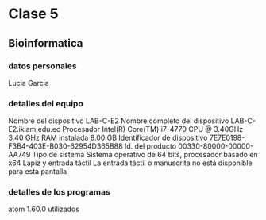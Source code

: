 # Clase 5
## Bioinformatica
### datos personales
Lucia Garcia
### detalles del equipo
Nombre del dispositivo	LAB-C-E2
Nombre completo del dispositivo	LAB-C-E2.ikiam.edu.ec
Procesador	Intel(R) Core(TM) i7-4770 CPU @ 3.40GHz   3.40 GHz
RAM instalada	8.00 GB
Identificador de dispositivo	7E7E0198-F3B4-403E-B030-62954D365B88
Id. del producto	00330-80000-00000-AA749
Tipo de sistema	Sistema operativo de 64 bits, procesador basado en x64
Lápiz y entrada táctil	La entrada táctil o manuscrita no está disponible para esta pantalla
### detalles de los programas
atom 1.60.0
 utilizados
